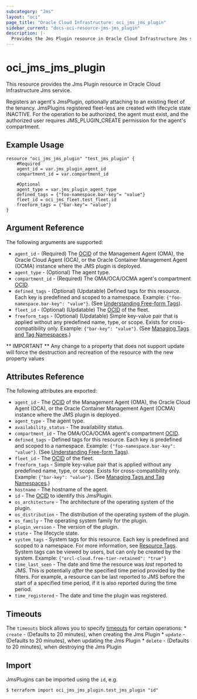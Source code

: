 ```yaml
---
subcategory: "Jms"
layout: "oci"
page_title: "Oracle Cloud Infrastructure: oci_jms_jms_plugin"
sidebar_current: "docs-oci-resource-jms-jms_plugin"
description: |-
  Provides the Jms Plugin resource in Oracle Cloud Infrastructure Jms service
---
```


# oci_jms_jms_plugin
This resource provides the Jms Plugin resource in Oracle Cloud Infrastructure Jms service.

Registers an agent's JmsPlugin, optionally attaching to an existing fleet of the tenancy.
JmsPlugins registered fleet-less are created with lifecycle state INACTIVE.
For the operation to be authorized, the agent must exist, and the authorized user requires JMS_PLUGIN_CREATE permission for the agent's compartment.


## Example Usage

```hcl
resource "oci_jms_jms_plugin" "test_jms_plugin" {
	#Required
	agent_id = var.jms_plugin_agent_id
	compartment_id = var.compartment_id

	#Optional
	agent_type = var.jms_plugin_agent_type
	defined_tags = {"foo-namespace.bar-key"= "value"}
	fleet_id = oci_jms_fleet.test_fleet.id
	freeform_tags = {"bar-key"= "value"}
}
```

## Argument Reference

The following arguments are supported:

* `agent_id` - (Required) The [OCID](https://docs.cloud.oracle.com/iaas/Content/General/Concepts/identifiers.htm) of the Management Agent (OMA), the Oracle Cloud Agent (OCA),  or the Oracle Container Management Agent (OCMA) instance where the JMS plugin is deployed. 
* `agent_type` - (Optional) The agent type.
* `compartment_id` - (Required) The OMA/OCA/OCMA agent's compartment [OCID](https://docs.cloud.oracle.com/iaas/Content/General/Concepts/identifiers.htm).
* `defined_tags` - (Optional) (Updatable) Defined tags for this resource. Each key is predefined and scoped to a namespace. Example: `{"foo-namespace.bar-key": "value"}`. (See [Understanding Free-form Tags](https://docs.cloud.oracle.com/iaas/Content/Tagging/Tasks/managingtagsandtagnamespaces.htm)). 
* `fleet_id` - (Optional) (Updatable) The [OCID](https://docs.cloud.oracle.com/iaas/Content/General/Concepts/identifiers.htm) of the fleet. 
* `freeform_tags` - (Optional) (Updatable) Simple key-value pair that is applied without any predefined name, type, or scope. Exists for cross-compatibility only. Example: `{"bar-key": "value"}`. (See [Managing Tags and Tag Namespaces](https://docs.cloud.oracle.com/iaas/Content/Tagging/Concepts/understandingfreeformtags.htm).) 


** IMPORTANT **
Any change to a property that does not support update will force the destruction and recreation of the resource with the new property values

## Attributes Reference

The following attributes are exported:

* `agent_id` - The [OCID](https://docs.cloud.oracle.com/iaas/Content/General/Concepts/identifiers.htm) of the Management Agent (OMA), the Oracle Cloud Agent (OCA), or the Oracle Container Management Agent (OCMA) instance where the JMS plugin is deployed. 
* `agent_type` - The agent type.
* `availability_status` - The availability status.
* `compartment_id` - The OMA/OCA/OCMA agent's compartment [OCID](https://docs.cloud.oracle.com/iaas/Content/General/Concepts/identifiers.htm). 
* `defined_tags` - Defined tags for this resource. Each key is predefined and scoped to a namespace. Example: `{"foo-namespace.bar-key": "value"}`. (See [Understanding Free-form Tags](https://docs.cloud.oracle.com/iaas/Content/Tagging/Tasks/managingtagsandtagnamespaces.htm)). 
* `fleet_id` - The [OCID](https://docs.cloud.oracle.com/iaas/Content/General/Concepts/identifiers.htm) of the fleet. 
* `freeform_tags` - Simple key-value pair that is applied without any predefined name, type, or scope. Exists for cross-compatibility only. Example: `{"bar-key": "value"}`. (See [Managing Tags and Tag Namespaces](https://docs.cloud.oracle.com/iaas/Content/Tagging/Concepts/understandingfreeformtags.htm).) 
* `hostname` - The hostname of the agent. 
* `id` - The [OCID](https://docs.cloud.oracle.com/iaas/Content/General/Concepts/identifiers.htm) to identify this JmsPlugin.
* `os_architecture` - The architecture of the operating system of the plugin.
* `os_distribution` - The distribution of the operating system of the plugin.
* `os_family` - The operating system family for the plugin.
* `plugin_version` - The version of the plugin.
* `state` - The lifecycle state.
* `system_tags` - System tags for this resource. Each key is predefined and scoped to a namespace. For more information, see [Resource Tags](https://docs.cloud.oracle.com/iaas/Content/General/Concepts/resourcetags.htm). System tags can be viewed by users, but can only be created by the system.  Example: `{"orcl-cloud.free-tier-retained": "true"}` 
* `time_last_seen` - The date and time the resource was _last_ reported to JMS. This is potentially _after_ the specified time period provided by the filters. For example, a resource can be last reported to JMS before the start of a specified time period, if it is also reported during the time period. 
* `time_registered` - The date and time the plugin was registered. 

## Timeouts

The `timeouts` block allows you to specify [timeouts](https://registry.terraform.io/providers/oracle/oci/latest/docs/guides/changing_timeouts) for certain operations:
	* `create` - (Defaults to 20 minutes), when creating the Jms Plugin
	* `update` - (Defaults to 20 minutes), when updating the Jms Plugin
	* `delete` - (Defaults to 20 minutes), when destroying the Jms Plugin


## Import

JmsPlugins can be imported using the `id`, e.g.

```
$ terraform import oci_jms_jms_plugin.test_jms_plugin "id"
```

